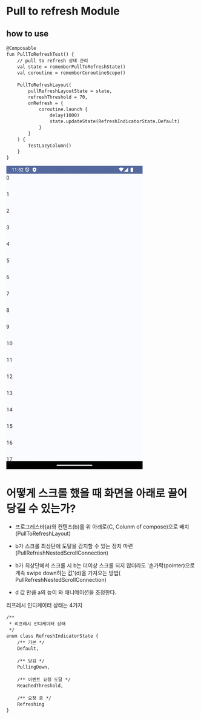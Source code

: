 # Pull to refresh Module

## how to use

```
@Composable
fun PullToRefreshTest() {
    // pull to refresh 상태 관리
    val state = rememberPullToRefreshState()
    val coroutine = rememberCoroutineScope()

    PullToRefreshLayout(
        pullRefreshLayoutState = state,
        refreshThreshold = 70,
        onRefresh = {
            coroutine.launch {
                delay(1000)
                state.updateState(RefreshIndicatorState.Default)
            }
        }
    ) {
        TestLazyColumn()
    }
}
```

<img src ="./screenshot/a.gif" />

# 어떻게 스크롤 했을 때 화면을 아래로 끌어 당길 수 있는가?

- 프로그레스바(a)와 컨텐츠(b)를 위 아래로(C, Colunm of compose)으로 배치 (PullToRefreshLayout)

- b가 스크롤 최상단에 도달을 감지할 수 있는 장치 마련(PullRefreshNestedScrollConnection)

- b가 최상단에서 스크롤 시 b는 더이상 스크롤 되지 않더라도 '손가락(pointer)으로 계속 swipe down하는 값'(d)을 가져오는 방법(
  PullRefreshNestedScrollConnection)

- d 값 만큼 a의 높이 와 애니메이션을 조정한다.

리프레시 인디케이터 상태는 4가지

```
/**
 * 리프레시 인디케이터 상태
 */
enum class RefreshIndicatorState {
    /** 기본 */
    Default,

    /** 당김 */
    PullingDown,

    /** 이벤트 요청 도달 */
    ReachedThreshold,

    /** 요청 중 */
    Refreshing
}
```


